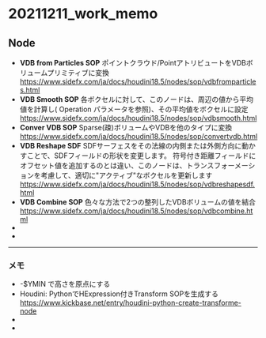 # 20211211_work_memo

## Node

- **VDB from Particles SOP**
  ポイントクラウド/PointアトリビュートをVDBボリュームプリミティブに変換
  https://www.sidefx.com/ja/docs/houdini18.5/nodes/sop/vdbfromparticles.html
- **VDB Smooth SOP**
  各ボクセルに対して、このノードは、周辺の値から平均値を計算し( Operation パラメータを参照)、その平均値をボクセルに設定
  https://www.sidefx.com/ja/docs/houdini18.5/nodes/sop/vdbsmooth.html
- **Conver VDB SOP**
  Sparse(疎)ボリュームやVDBを他のタイプに変換
  https://www.sidefx.com/ja/docs/houdini18.5/nodes/sop/convertvdb.html
- **VDB Reshape SDF**
  SDFサーフェスをその法線の内側または外側方向に動かすことで、SDFフィールドの形状を変更します。 符号付き距離フィールドにオフセット値を追加するのとは違い、このノードは、トランスフォーメーションを考慮して、適切に"アクティブ"なボクセルを更新します
  https://www.sidefx.com/ja/docs/houdini18.5/nodes/sop/vdbreshapesdf.html
- **VDB Combine SOP**
  色々な方法で2つの整列したVDBボリュームの値を結合
  https://www.sidefx.com/ja/docs/houdini18.5/nodes/sop/vdbcombine.html
- 
- 

---
### メモ

- -$YMIN で高さを原点にする
- Houdini: PythonでHExpression付きTransform SOPを生成する
  https://www.kickbase.net/entry/houdini-python-create-transforme-node
- 
- 







